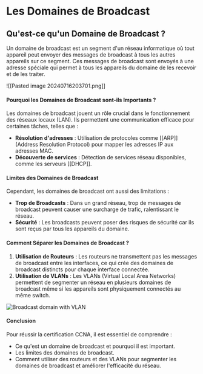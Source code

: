 # Les Domaines de Broadcast

## Qu'est-ce qu'un Domaine de Broadcast ?

Un domaine de broadcast est un segment d'un réseau informatique où tout appareil peut envoyer des messages de broadcast à tous les autres appareils sur ce segment. Ces messages de broadcast sont envoyés à une adresse spéciale qui permet à tous les appareils du domaine de les recevoir et de les traiter.

![[Pasted image 20240716203701.png]]

#### Pourquoi les Domaines de Broadcast sont-ils Importants ?

Les domaines de broadcast jouent un rôle crucial dans le fonctionnement des réseaux locaux (LAN). Ils permettent une communication efficace pour certaines tâches, telles que :

- **Résolution d'adresses** : Utilisation de protocoles comme [[ARP]] (Address Resolution Protocol) pour mapper les adresses IP aux adresses MAC.
- **Découverte de services** : Détection de services réseau disponibles, comme les serveurs [[DHCP]].

#### Limites des Domaines de Broadcast

Cependant, les domaines de broadcast ont aussi des limitations :

- **Trop de Broadcasts** : Dans un grand réseau, trop de messages de broadcast peuvent causer une surcharge de trafic, ralentissant le réseau.
- **Sécurité** : Les broadcasts peuvent poser des risques de sécurité car ils sont reçus par tous les appareils du domaine.

#### Comment Séparer les Domaines de Broadcast ?

1. **Utilisation de Routeurs** : Les routeurs ne transmettent pas les messages de broadcast entre les interfaces, ce qui crée des domaines de broadcast distincts pour chaque interface connectée.
2. **Utilisation de VLANs** : Les VLANs (Virtual Local Area Networks) permettent de segmenter un réseau en plusieurs domaines de broadcast même si les appareils sont physiquement connectés au même switch.

![Broadcast domain with VLAN](https://download.huawei.com/mdl/image/download?uuid=fccd0b2a99bb479698ea9a55f0203e25)


#### Conclusion

Pour réussir la certification CCNA, il est essentiel de comprendre :

- Ce qu'est un domaine de broadcast et pourquoi il est important.
- Les limites des domaines de broadcast.
- Comment utiliser des routeurs et des VLANs pour segmenter les domaines de broadcast et améliorer l'efficacité du réseau.